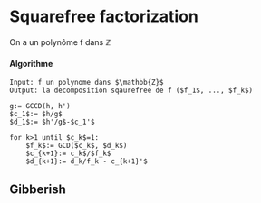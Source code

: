 
# Squarefree factorization

On a un polynôme f dans $\mathbb{Z}$ 


#### Algorithme

```{.numberLines}
Input: f un polynome dans $\mathbb{Z}$
Output: la decomposition sqaurefree de f ($f_1$, ..., $f_k$)

g:= GCCD(h, h')
$c_1$:= $h/g$
$d_1$:= $h'/g$-$c_1'$

for k>1 until $c_k$=1:
    $f_k$:= GCD($c_k$, $d_k$)
    $c_{k+1}:= c_k$/$f_k$
    $d_{k+1}:= d_k/f_k - c_{k+1}'$

```


Gibberish
---------


